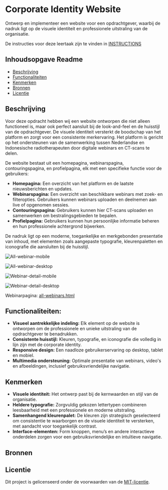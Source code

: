# Corporate Identity Website

Ontwerp en implementeer een website voor een opdrachtgever, waarbij de nadruk ligt op de visuele identiteit en professionele uitstraling van de organisatie.

De instructies voor deze leertaak zijn te vinden in [INSTRUCTIONS](https://github.com/fdnd-task/look-and-feel-corporate-identity/blob/main/docs/INSTRUCTIONS.md)

## Inhoudsopgave Readme

  * [Beschrijving](#beschrijving)
  * [Functionaliteiten](#functionaliteiten)
  * [Kenmerken](#kenmerken)
  * [Bronnen](#bronnen)
  * [Licentie](#licentie)

## Beschrijving
Voor deze opdracht hebben wij een website ontworpen die niet alleen functioneel is, maar ook perfect aansluit bij de look-and-feel en de huisstijl van de opdrachtgever. De visuele identiteit versterkt de boodschap van het platform en zorgt voor een consistente merkervaring. Het platform is gericht op het ondersteunen van de samenwerking tussen Nederlandse en Indonesische radiotherapeuten door digitale webinars en CT-scans te delen.

De website bestaat uit een homepagina, webinarspagina, contouringspagina, en profielpagina, elk met een specifieke functie voor de gebruikers:

- **Homepagina:** Een overzicht van het platform en de laatste nieuwsberichten en updates.
- **Webinarspagina:** Een overzicht van beschikbare webinars met zoek- en filteropties. Gebruikers kunnen webinars uploaden en deelnemen aan live of opgenomen sessies.
- **Contouringspagina:** Gebruikers kunnen hier CT-scans uploaden en samenwerken om bestralingsgebieden te bepalen.
- **Profielpagina:** Gebruikers kunnen hun persoonlijke informatie beheren en hun professionele achtergrond bijwerken.

De nadruk ligt op een moderne, toegankelijke en merkgebonden presentatie van inhoud, met elementen zoals aangepaste typografie, kleurenpaletten en iconografie die aansluiten bij de huisstijl.

![All-webinar-mobile](https://github.com/user-attachments/assets/59faec6d-f144-40f3-b4da-5641791ca3b0)

![All-webinar-desktop](https://github.com/user-attachments/assets/997c14ef-7c9c-4efd-a1f9-8efcb2db2dbc)

![Webinar-detail-mobile](https://github.com/user-attachments/assets/4b884a69-d30a-4ffc-901c-662d4600a573)

![Webinar-detail-desktop](https://github.com/user-attachments/assets/7328fe6b-b44e-45d4-a48c-b92c4f3c4ec6)

Webinarpagina: [all-webinars.html](https://saif8599.github.io/look-and-feel-corporate-identity/pages/all-webinars.html)

## Functionaliteiten:
- **Visueel aantrekkelijke indeling:** Elk element op de website is ontworpen om de professionele en unieke uitstraling van de opdrachtgever te benadrukken.
- **Consistente huisstijl:** Kleuren, typografie, en iconografie die volledig in lijn zijn met de corporate identity.
- **Responsive design:** Een naadloze gebruikerservaring op desktop, tablet en mobiel.
- **Multimedia ondersteuning:** Optimale presentatie van webinars, video's en afbeeldingen, inclusief gebruiksvriendelijke navigatie.

## Kenmerken
- **Visuele identiteit:** Het ontwerp past bij de kernwaarden en stijl van de organisatie.  
- **Heldere typografie:** Zorgvuldig gekozen lettertypen combineren leesbaarheid met een professionele en moderne uitstraling. 
- **Samenhangend kleurenpalet:** De kleuren zijn strategisch geselecteerd om consistentie te waarborgen en de visuele identiteit te versterken, met aandacht voor toegankelijk contrast.  
- **Interface-elementen:** Form knoppen, menu’s en andere interactieve onderdelen zorgen voor een gebruiksvriendelijke en intuïtieve navigatie.


## Bronnen



## Licentie

Dit project is gelicenseerd onder de voorwaarden van de [MIT-licentie](./LICENSE).
